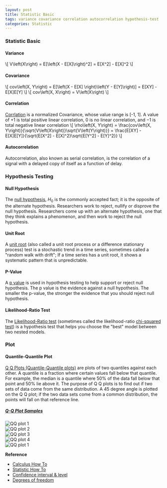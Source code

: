 ```yaml
---
layout: post
title: Statistic Basic
tags: variance covariance correlation autocorrelation hypothesis-test
categories: Statistic
---
```


### Statistic Basic

#### Variance
\\[
V\left(X\right) = E[\left(X - E[X]\right)^2] = E[X^2] - E[X]^2
\\]

#### Covariance
\\[
cov\left(X, Y\right) = E[\left(X - E[X] \right)\left(Y - E[Y]\right)] = E[XY] - E[X]E[Y]
\\]
\\[
cov\left(X, X\right) = V\left(X\right)
\\]

#### Correlation
[Corrlation](https://en.wikipedia.org/wiki/Pearson_correlation_coefficient) is a normalized Covariance, whose value range is [-1, 1]. A value of +1 is total positive linear correlation, 0 is no linear correlation, and −1 is total negative linear correlation
\\[
\rho\left(X, Y\right) = \frac{cov\left(X, Y\right)}{\sqrt{V\left(X\right)}\sqrt{V\left(Y\right)}} = \frac{E[XY] - E[X]E[Y]}{\sqrt{E[X^2] - E[X]^2}\sqrt{E[Y^2] - E[Y]^2}}
\\]

#### Autocorrelation
Autocorrelation, also known as serial correlation, is the correlation of a signal with a delayed copy of itself as a function of delay.

### Hypothesis Testing

#### Null Hypothesis
The [null hypothesis](https://www.statisticshowto.com/probability-and-statistics/null-hypothesis/), $H_0$ is the commonly accepted fact; it is the opposite of the alternate hypothesis. Researchers work to reject, nullify or disprove the null hypothesis. Researchers come up with an alternate hypothesis, one that they think explains a phenomenon, and then work to reject the null hypothesis.

#### Unit Root
A [unit root](https://www.statisticshowto.com/unit-root/) (also called a unit root process or a difference stationary process) test is a stochastic trend in a time series, sometimes called a "random walk with drift"; If a time series has a unit root, it shows a systematic pattern that is unpredictable.

#### P-Value
A [p value](https://www.statisticshowto.com/p-value/) is used in hypothesis testing to help support or reject null hypothesis. The p value is the evidence against a null hypothesis. The smaller the p-value, the stronger the evidence that you should reject null hypothesis. 

#### Likelihood-Ratio Test
The [Likelihood-Ratio test](https://www.statisticshowto.com/likelihood-ratio-tests/) (sometimes called the likelihood-ratio [chi-squared test](https://en.wikipedia.org/wiki/Chi-squared_test)) is a hypothesis test that helps you choose the "best" model between two nested models.

### Plot

#### Quantile-Quantile Plot
[Q Q Plots (Quantile-Quantile plots)](https://www.statisticshowto.com/q-q-plots/) are plots of two quantiles against each other. A quantile is a fraction where certain values fall below that quantile. For example, the median is a quantile where 50% of the data fall below that point and 50% lie above it. The purpose of Q Q plots is to find out if two sets of data come from the same distribution. A 45 degree angle is plotted on the Q Q plot; if the two data sets come from a common distribution, the points will fall on that reference line.

##### [Q-Q Plot Samples](https://medium.com/towards-artificial-intelligence/q-q-plots-explained-5aa8495426c0)
![QQ plot 1](/note/images/qqplot-sample-1.jpeg)  
![QQ plot 2](/note/images/qqplot-sample-2.png)  
![QQ plot 3](/note/images/qqplot-sample-3.png)  
![QQ plot 4](/note/images/qqplot-sample-4.png)  
![QQ plot 1](/note/images/qqplot-sample-5.png)  


**Reference**
* [Calculus How To](https://calculushowto.com/)
* [Statistic How To](https://www.statisticshowto.com/)
* [Confidence interval & level](https://www.statisticshowto.com/probability-and-statistics/confidence-interval/)
* [Degrees of freedom](https://www.statisticshowto.com/probability-and-statistics/hypothesis-testing/degrees-of-freedom/)